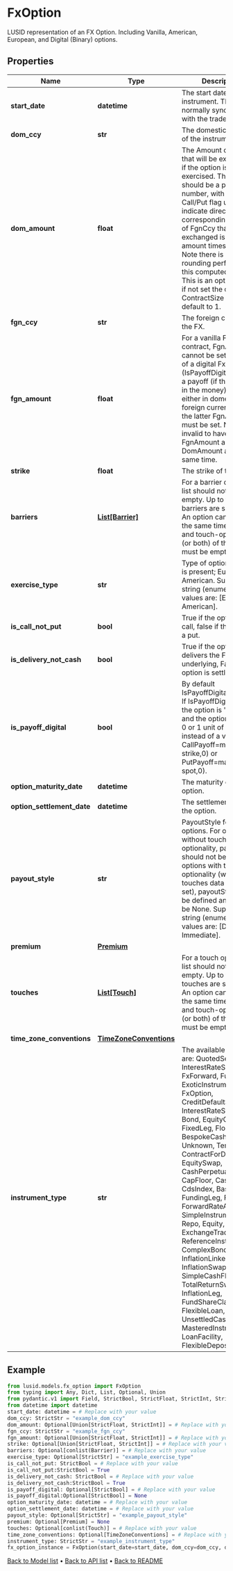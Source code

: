 # FxOption

LUSID representation of an FX Option.  Including Vanilla, American, European, and Digital (Binary) options.
## Properties
Name | Type | Description | Notes
------------ | ------------- | ------------- | -------------
**start_date** | **datetime** | The start date of the instrument. This is normally synonymous with the trade-date. | 
**dom_ccy** | **str** | The domestic currency of the instrument. | 
**dom_amount** | **float** | The Amount of DomCcy that will be exchanged if the option is exercised.  This amount should be a positive number, with the Call/Put flag used to indicate direction.  The corresponding amount of FgnCcy that will be exchanged is this amount times the strike.  Note there is no rounding performed on this computed value.  This is an optional field, if not set the option ContractSize will default to 1. | [optional] 
**fgn_ccy** | **str** | The foreign currency of the FX. | 
**fgn_amount** | **float** | For a vanilla FxOption contract, FgnAmount cannot be set.  In case of a digital FxOption (IsPayoffDigital&#x3D;&#x3D;true)  a payoff (if the option is in the money) can be either  in domestic or in foreign currency - for the latter  FgnAmount must be set.  Note: It is invalid to have FgnAmount and DomAmount  at the same time. | [optional] 
**strike** | **float** | The strike of the option. | [optional] 
**barriers** | [**List[Barrier]**](Barrier.md) | For a barrier option the list should not be empty. Up to two barriers are supported.  An option cannot be at the same time barrier- and touch-option.  One (or both) of the lists must be empty. | [optional] 
**exercise_type** | **str** | Type of optionality that is present; European, American.    Supported string (enumeration) values are: [European, American]. | [optional] 
**is_call_not_put** | **bool** | True if the option is a call, false if the option is a put. | 
**is_delivery_not_cash** | **bool** | True if the option delivers the FX underlying, False if the option is settled in cash. | 
**is_payoff_digital** | **bool** | By default IsPayoffDigital is false. If IsPayoffDigital&#x3D;true,  the option is &#39;digital&#39;, and the option payoff is 0 or 1 unit of currency,  instead of a vanilla CallPayoff&#x3D;max(spot-strike,0) or PutPayoff&#x3D;max(strike-spot,0). | [optional] 
**option_maturity_date** | **datetime** | The maturity date of the option. | 
**option_settlement_date** | **datetime** | The settlement date of the option. | 
**payout_style** | **str** | PayoutStyle for touch options.                For options without touch optionality, payoutStyle should not be set.  For options with touch optionality (where the touches data has been set), payoutStyle must be defined and cannot be None.    Supported string (enumeration) values are: [Deferred, Immediate]. | [optional] 
**premium** | [**Premium**](Premium.md) |  | [optional] 
**touches** | [**List[Touch]**](Touch.md) | For a touch option the list should not be empty. Up to two touches are supported.  An option cannot be at the same time barrier- and touch-option.  One (or both) of the lists must be empty. | [optional] 
**time_zone_conventions** | [**TimeZoneConventions**](TimeZoneConventions.md) |  | [optional] 
**instrument_type** | **str** | The available values are: QuotedSecurity, InterestRateSwap, FxForward, Future, ExoticInstrument, FxOption, CreditDefaultSwap, InterestRateSwaption, Bond, EquityOption, FixedLeg, FloatingLeg, BespokeCashFlowsLeg, Unknown, TermDeposit, ContractForDifference, EquitySwap, CashPerpetual, CapFloor, CashSettled, CdsIndex, Basket, FundingLeg, FxSwap, ForwardRateAgreement, SimpleInstrument, Repo, Equity, ExchangeTradedOption, ReferenceInstrument, ComplexBond, InflationLinkedBond, InflationSwap, SimpleCashFlowLoan, TotalReturnSwap, InflationLeg, FundShareClass, FlexibleLoan, UnsettledCash, Cash, MasteredInstrument, LoanFacility, FlexibleDeposit | 
## Example

```python
from lusid.models.fx_option import FxOption
from typing import Any, Dict, List, Optional, Union
from pydantic.v1 import Field, StrictBool, StrictFloat, StrictInt, StrictStr, conlist, validator
from datetime import datetime
start_date: datetime = # Replace with your value
dom_ccy: StrictStr = "example_dom_ccy"
dom_amount: Optional[Union[StrictFloat, StrictInt]] = # Replace with your value
fgn_ccy: StrictStr = "example_fgn_ccy"
fgn_amount: Optional[Union[StrictFloat, StrictInt]] = # Replace with your value
strike: Optional[Union[StrictFloat, StrictInt]] = # Replace with your value
barriers: Optional[conlist(Barrier)] = # Replace with your value
exercise_type: Optional[StrictStr] = "example_exercise_type"
is_call_not_put: StrictBool = # Replace with your value
is_call_not_put:StrictBool = True
is_delivery_not_cash: StrictBool = # Replace with your value
is_delivery_not_cash:StrictBool = True
is_payoff_digital: Optional[StrictBool] = # Replace with your value
is_payoff_digital:Optional[StrictBool] = None
option_maturity_date: datetime = # Replace with your value
option_settlement_date: datetime = # Replace with your value
payout_style: Optional[StrictStr] = "example_payout_style"
premium: Optional[Premium] = None
touches: Optional[conlist(Touch)] = # Replace with your value
time_zone_conventions: Optional[TimeZoneConventions] = # Replace with your value
instrument_type: StrictStr = "example_instrument_type"
fx_option_instance = FxOption(start_date=start_date, dom_ccy=dom_ccy, dom_amount=dom_amount, fgn_ccy=fgn_ccy, fgn_amount=fgn_amount, strike=strike, barriers=barriers, exercise_type=exercise_type, is_call_not_put=is_call_not_put, is_delivery_not_cash=is_delivery_not_cash, is_payoff_digital=is_payoff_digital, option_maturity_date=option_maturity_date, option_settlement_date=option_settlement_date, payout_style=payout_style, premium=premium, touches=touches, time_zone_conventions=time_zone_conventions, instrument_type=instrument_type)

```

[Back to Model list](../README.md#documentation-for-models) &#8226; [Back to API list](../README.md#documentation-for-api-endpoints) &#8226; [Back to README](../README.md)

